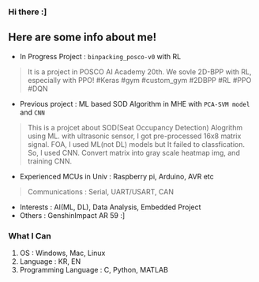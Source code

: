### Hi there :]

Here are some info about me!
---

- In Progress Project : `binpacking_posco-v0` with RL
> It is a project in POSCO AI Academy 20th.
> We sovle 2D-BPP with RL, especially with PPO!
> #Keras #gym #custom_gym #2DBPP #RL #PPO #DQN

- Previous project : ML based SOD Algorithm in MHE with `PCA-SVM model` and `CNN`
 > This is a projcet about SOD(Seat Occupancy Detection) Alogrithm using ML.
 > with ultrasonic sensor, I got pre-processed 16x8 matrix signal.
 > FOA, I used ML(not DL) models but It failed to classfication.
 > So, I used CNN. Convert matrix into gray scale heatmap img, and training CNN.
 
- Experienced MCUs in Univ : Raspberry pi, Arduino, AVR etc
> Communications : Serial, UART/USART, CAN

- Interests : AI(ML, DL), Data Analysis, Embedded Project
- Others : GenshinImpact AR 59 :]

### What I Can
1. OS : Windows, Mac, Linux
2. Language : KR, EN
3. Programming Language : C, Python, MATLAB
